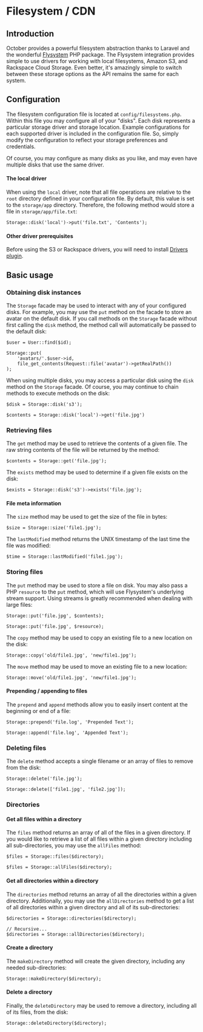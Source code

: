 # Filesystem / CDN

<a name="introduction"></a>
## Introduction

October provides a powerful filesystem abstraction thanks to Laravel and the wonderful [Flysystem](https://github.com/thephpleague/flysystem) PHP package. The Flysystem integration provides simple to use drivers for working with local filesystems, Amazon S3, and Rackspace Cloud Storage. Even better, it's amazingly simple to switch between these storage options as the API remains the same for each system.

<a name="configuration"></a>
## Configuration

The filesystem configuration file is located at `config/filesystems.php`. Within this file you may configure all of your "disks". Each disk represents a particular storage driver and storage location. Example configurations for each supported driver is included in the configuration file. So, simply modify the configuration to reflect your storage preferences and credentials.

Of course, you may configure as many disks as you like, and may even have multiple disks that use the same driver.

#### The local driver

When using the `local` driver, note that all file operations are relative to the `root` directory defined in your configuration file. By default, this value is set to the `storage/app` directory. Therefore, the following method would store a file in `storage/app/file.txt`:

    Storage::disk('local')->put('file.txt', 'Contents');

#### Other driver prerequisites

Before using the S3 or Rackspace drivers, you will need to install [Drivers plugin](http://octobercms.com/plugin/october-drivers).

<a name="basic-usage"></a>
## Basic usage

<a name="obtaining-disk-instances"></a>
### Obtaining disk instances

The `Storage` facade may be used to interact with any of your configured disks. For example, you may use the `put` method on the facade to store an avatar on the default disk. If you call methods on the `Storage` facade without first calling the `disk` method, the method call will automatically be passed to the default disk:

    $user = User::find($id);

    Storage::put(
        'avatars/'.$user->id,
        file_get_contents(Request::file('avatar')->getRealPath())
    );

When using multiple disks, you may access a particular disk using the `disk` method on the `Storage` facade. Of course, you may continue to chain methods to execute methods on the disk:

    $disk = Storage::disk('s3');

    $contents = Storage::disk('local')->get('file.jpg')

<a name="retrieving-files"></a>
### Retrieving files

The `get` method may be used to retrieve the contents of a given file. The raw string contents of the file will be returned by the method:

    $contents = Storage::get('file.jpg');

The `exists` method may be used to determine if a given file exists on the disk:

    $exists = Storage::disk('s3')->exists('file.jpg');

#### File meta information

The `size` method may be used to get the size of the file in bytes:

    $size = Storage::size('file1.jpg');

The `lastModified` method returns the UNIX timestamp of the last time the file was modified:

    $time = Storage::lastModified('file1.jpg');

<a name="storing-files"></a>
### Storing files

The `put` method may be used to store a file on disk. You may also pass a PHP `resource` to the `put` method, which will use Flysystem's underlying stream support. Using streams is greatly recommended when dealing with large files:

    Storage::put('file.jpg', $contents);

    Storage::put('file.jpg', $resource);

The `copy` method may be used to copy an existing file to a new location on the disk:

    Storage::copy('old/file1.jpg', 'new/file1.jpg');

The `move` method may be used to move an existing file to a new location:

    Storage::move('old/file1.jpg', 'new/file1.jpg');

#### Prepending / appending to files

The `prepend` and `append` methods allow you to easily insert content at the beginning or end of a file:

    Storage::prepend('file.log', 'Prepended Text');

    Storage::append('file.log', 'Appended Text');

<a name="deleting-files"></a>
### Deleting files

The `delete` method accepts a single filename or an array of files to remove from the disk:

    Storage::delete('file.jpg');

    Storage::delete(['file1.jpg', 'file2.jpg']);

<a name="directories"></a>
### Directories

#### Get all files within a directory

The `files` method returns an array of all of the files in a given directory. If you would like to retrieve a list of all files within a given directory including all sub-directories, you may use the `allFiles` method:

    $files = Storage::files($directory);

    $files = Storage::allFiles($directory);

#### Get all directories within a directory

The `directories` method returns an array of all the directories within a given directory. Additionally, you may use the `allDirectories` method to get a list of all directories within a given directory and all of its sub-directories:

    $directories = Storage::directories($directory);

    // Recursive...
    $directories = Storage::allDirectories($directory);

#### Create a directory

The `makeDirectory` method will create the given directory, including any needed sub-directories:

    Storage::makeDirectory($directory);

#### Delete a directory

Finally, the `deleteDirectory` may be used to remove a directory, including all of its files, from the disk:

    Storage::deleteDirectory($directory);
